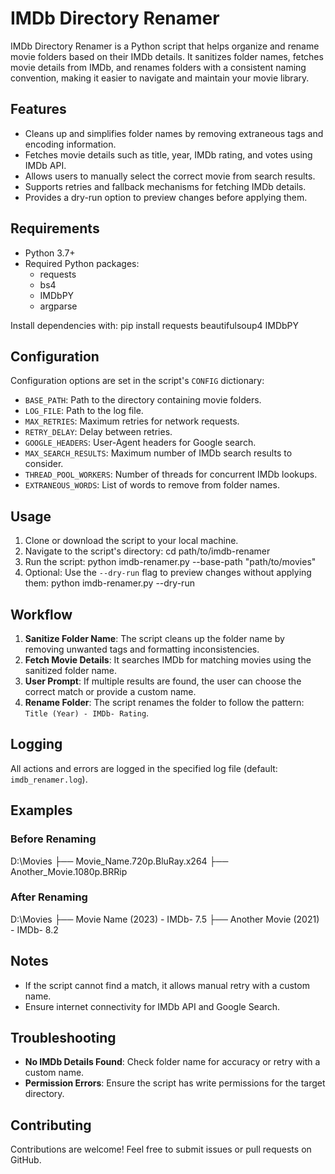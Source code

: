 
# IMDb Directory Renamer

IMDb Directory Renamer is a Python script that helps organize and rename movie folders based on their IMDb details. It sanitizes folder names, fetches movie details from IMDb, and renames folders with a consistent naming convention, making it easier to navigate and maintain your movie library.

## Features

- Cleans up and simplifies folder names by removing extraneous tags and encoding information.
- Fetches movie details such as title, year, IMDb rating, and votes using IMDb API.
- Allows users to manually select the correct movie from search results.
- Supports retries and fallback mechanisms for fetching IMDb details.
- Provides a dry-run option to preview changes before applying them.

## Requirements

- Python 3.7+
- Required Python packages:
  - requests
  - bs4
  - IMDbPY
  - argparse

Install dependencies with:
pip install requests beautifulsoup4 IMDbPY

## Configuration

Configuration options are set in the script's `CONFIG` dictionary:
- `BASE_PATH`: Path to the directory containing movie folders.
- `LOG_FILE`: Path to the log file.
- `MAX_RETRIES`: Maximum retries for network requests.
- `RETRY_DELAY`: Delay between retries.
- `GOOGLE_HEADERS`: User-Agent headers for Google search.
- `MAX_SEARCH_RESULTS`: Maximum number of IMDb search results to consider.
- `THREAD_POOL_WORKERS`: Number of threads for concurrent IMDb lookups.
- `EXTRANEOUS_WORDS`: List of words to remove from folder names.

## Usage

1. Clone or download the script to your local machine.
2. Navigate to the script's directory:
   cd path/to/imdb-renamer
3. Run the script:
   python imdb-renamer.py --base-path "path/to/movies"
4. Optional: Use the `--dry-run` flag to preview changes without applying them:
   python imdb-renamer.py --dry-run

## Workflow

1. **Sanitize Folder Name**: The script cleans up the folder name by removing unwanted tags and formatting inconsistencies.
2. **Fetch Movie Details**: It searches IMDb for matching movies using the sanitized folder name.
3. **User Prompt**: If multiple results are found, the user can choose the correct match or provide a custom name.
4. **Rename Folder**: The script renames the folder to follow the pattern: `Title (Year) - IMDb- Rating`.

## Logging

All actions and errors are logged in the specified log file (default: `imdb_renamer.log`).

## Examples

### Before Renaming
D:\Movies
├── Movie_Name.720p.BluRay.x264
├── Another_Movie.1080p.BRRip

### After Renaming
D:\Movies
├── Movie Name (2023) - IMDb- 7.5
├── Another Movie (2021) - IMDb- 8.2

## Notes

- If the script cannot find a match, it allows manual retry with a custom name.
- Ensure internet connectivity for IMDb API and Google Search.

## Troubleshooting

- **No IMDb Details Found**: Check folder name for accuracy or retry with a custom name.
- **Permission Errors**: Ensure the script has write permissions for the target directory.

## Contributing
Contributions are welcome! Feel free to submit issues or pull requests on GitHub.
